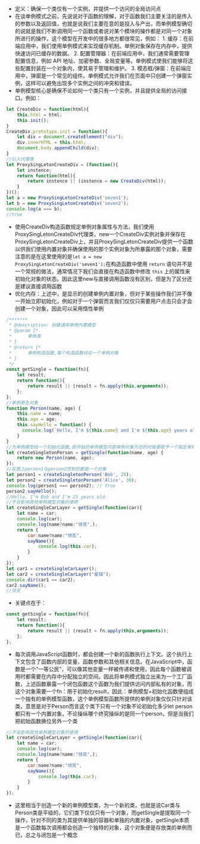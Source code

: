 + 定义：确保一个类仅有一个实例，并提供一个访问的全局访问点
+ 在谈单例模式之前，先说说对于函数的理解，对于函数我们主要关注的是传入的参数以及返回值，也就是说我们主要在意的是投入与产出，而单例模型确切的说就是我们不断调用同一个函数或者说对某个模块的操作都是对同一个对象所进行的操作，这个模型在开发中的很多地方都很常见，例如：
	  1. 缓存：在前端应用中，我们使用单例模式来实现缓存机制。单例对象保存在内存中，提供快速访问已缓存的数据。
	  2. 配置管理器：在前端应用中，我们通常需要管理配置信息，例如 API 地址、加密参数、全局变量等。单例模式使我们能够将这些配置封装在一个对象内，使其易于管理和维护。
	  3. 模态框/弹窗：在前端应用中，弹窗是一个常见的组件。单例模式允许我们在页面中只创建一个弹窗实例，这样可以避免出现多个实例之间的冲突和错误。
+ 单例模型核心是确保不论如何一个类只有一个实例，并且提供全局的访问接口。例如：
```js
let CreateDiv = function(html){
    this.html = html;
    this.init();
}
CreateDiv.prototype.init = function(){
    let div = document.createElement("div");
    div.innerHTML = this.html;
    document.body.appendChild(div);
}
//引入代理类
let ProxySingLetonCreateDiv = (function(){
    let instence;
    return function(html){
        return instence || (instence = new CreateDiv(html));
    }
})();
let a = new ProxySingLetonCreateDiv('seven1');
let b = new ProxySingLetonCreateDiv('seven2');
console.log(a === b);
//true
```
+ 使用CreateDiv构造函数规定单例对象属性与方法，我们使用ProxySingLetonCreateDiv代理类，new一个CreateDiv实例对象并保存在ProxySingLetonCreateDiv上，并且ProxySingLetonCreateDiv提供一个函数以供我们使用内置对象并确保使用的那个实例对象为所暴露的那个对象，需要注意的是在这里使用的是`let a = new ProxySingLetonCreateDiv('seven1');`在构造函数中使用 `return` 语句并不是一个常规的做法，通常情况下我们会直接在构造函数中修改 `this` 上的属性来初始化对象的状态。因此这里new与直接调用函数没有区别，但是为了区分还是建议直接调用函数
+ 优化内存：上述中，是显示的创建单例内置对象，但对于某些操作我们并不像一开始立即初始化，例如对于一个弹窗而言我们仅仅只需要用户点击只会才会创建一个对象，因此可以采用惰性单例
```js
/******* 
 * @description: 创建通用单例内置模型
 * @param {*.
 *      单例类
 * }
 * @return {*
 *      单例构造函数,每个构造函数对应一个单例对象
 * } 
 */
const getSingle = function(fn){
    let result;
    return function(){
        return result || (result = fn.apply(this,arguments));
    };
};
//单例原生对象
function Person(name, age) {
    this.name = name;
    this.age = age;
    this.sayHello = function() {
      console.log(`Hello, I'm ${this.name} and I'm ${this.age} years old.`);
    }
}
//为单例模型给一个初始化函数,即开始的单例模型内部单例对象为空的时候要赋予一个指定单例
let createSingletonPerson = getSingle(function(name, age) {
    return new Person(name, age);
});
//实质上person1与person2控制的都是一个对象
let person1 = createSingletonPerson('Bob', 25);
let person2 = createSingletonPerson('Alice', 30);
console.log(person1 === person2); // true
person2.sayHello();
//Hello, I'm Bob and I'm 25 years old.
//不会影响其他单例模型对象的使用
let createSingleCarLayer = getSingle(function(car){
    let name = car;
    console.log(car);
    console.log(name?name:"领克",);
    return {
        car:name?name:"领克",
        sayName(){
            console.log(this.car);
        }
    }
});
let car1 = createSingleCarLayer();
let car2 = createSingleCarLayer("星瑞");
console.dir(car1 == car2);
car2.sayName();
//领克
```
+ 关键点在于：
```js
const getSingle = function(fn){
    let result;
    return function(){
        return result || (result = fn.apply(this,arguments));
    };
};
```
+ 每次调用JavaScript函数时，都会创建一个新的函数执行上下文。这个执行上下文包含了函数内部的变量、函数参数和其他相关信息。在JavaScript中，函数是一个“一等公民”，可以像其他变量一样被传递和使用，因此每个函数被调用时都需要在内存中分配独立的空间。因此将单例模式独立出来为一个工厂函数，上述函数暴露一个闭包函数这个函数为我们提供访问内部私有的对象，而这个对象需要一个fn：用于初始化result，因此：单例模型+初始化函数便组成一个独有的单例模型函数，这个单例模型函数所提供的单例对象仅仅只针对该类，意思是对于Person而言这个类下只有一个对象不论初始化多少let person都只有一个内置对象，不论操纵哪个终究操纵的是同一个person，但是当我们把初始函数换位另外一个类
```js
//不会影响其他单例模型对象的使用
let createSingleCarLayer = getSingle(function(car){
    let name = car;
    console.log(car);
    console.log(name?name:"领克",);
    return {
        car:name?name:"领克",
        sayName(){
            console.log(this.car);
        }
    }
});
```
+ 这里相当于创造一个新的单例模型类，为一个新的类，也就是说Car类与Person类是平级的，它们类下仅仅只有一个对象，而getSingle是提取同一个操作，针对不同的类为其提供单独的容器和单独的内置对象，getSingle本质是一个函数每次调用都会创造一个独特的对象，这个对象便是存放类的单例而已，总之与闭包是一个概念